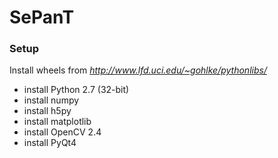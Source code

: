 # SePanT #



### Setup ###
Install wheels from *http://www.lfd.uci.edu/~gohlke/pythonlibs/*

* install Python 2.7 (32-bit)
* install numpy
* install h5py
* install matplotlib
* install OpenCV 2.4
* install PyQt4